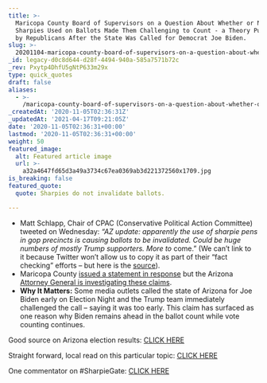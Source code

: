 ```yaml
---
title: >-
  Maricopa County Board of Supervisors on a Question About Whether or Not
  Sharpies Used on Ballots Made Them Challenging to Count - a Theory Put Forward
  by Republicans After the State Was Called for Democrat Joe Biden.
slug: >-
  20201104-maricopa-county-board-of-supervisors-on-a-question-about-whether-or-not-sharpies-used-on-ballots-made-them-challenging-to-count-a-theory-put-forward-by-republicans
_id: legacy-d0c8d644-d28f-4494-940a-585a7571b72c
_rev: Pxytp4DhfU5gNtP633m29x
type: quick_quotes
draft: false
aliases:
  - >-
    /maricopa-county-board-of-supervisors-on-a-question-about-whether-or-not-sharpies-used-on-ballots-made-them-challenging-to-count-a-theory-put-forward-by-republicans/
_createdAt: '2020-11-05T02:36:31Z'
_updatedAt: '2021-04-17T09:21:05Z'
date: '2020-11-05T02:36:31+00:00'
lastmod: '2020-11-05T02:36:31+00:00'
weight: 50
featured_image:
  alt: Featured article image
  url: >-
    a32a4647fd65d3a49a3734c67ea0369ab3d221372560x1709.jpg
is_breaking: false
featured_quote:
  quote: Sharpies do not invalidate ballots.

---
```

* Matt Schlapp, Chair of CPAC (Conservative Political Action Committee) tweeted on Wednesday: _“AZ update: apparently the use of sharpie pens in gop precincts is causing ballots to be invalidated. Could be huge numbers of mostly Trump supporters. More to_ come.” (We can’t link to it because Twitter won’t allow us to copy it as part of their “fact checking” efforts – but here is the [source](https://twitter.com/mschlapp/status/1324040942274465792?s=20)).
* Maricopa County [issued a statement in response](https://twitter.com/maricopacounty/status/1324131969475637248?s=20) but the Arizona [Attorney General is investigating these claims](https://www.12news.com/article/news/politics/elections/arizona-attorney-general-opens-inquiry-after-hundreds-of-complaints-about-sharpies-being-used-on-ballots-in-maricopa-county/75-6da6b398-0c60-403f-a5ad-68c95a308644).
* **Why It Matters:** Some media outlets called the state of Arizona for Joe Biden early on Election Night and the Trump team immediately challenged the call – saying it was too early. This claim has surfaced as one reason why Biden remains ahead in the ballot count while vote counting continues.

Good source on Arizona election results: [CLICK HERE](https://www.azcentral.com/story/news/politics/elections/2020/11/04/arizona-election-live-updates-2020-presidential-election/6093637002/)

Straight forward, local read on this particular topic: [CLICK HERE](https://www.azcentral.com/story/news/politics/elections/2020/11/04/arizona-ballots-counted-if-marked-sharpies-felt-tip-pens/6162463002/)

One commentator on #SharpieGate: [CLICK HERE](https://www.azcentral.com/story/entertainment/media/2020/11/04/sharpiegate-arizona-media-punchline/6168652002/)